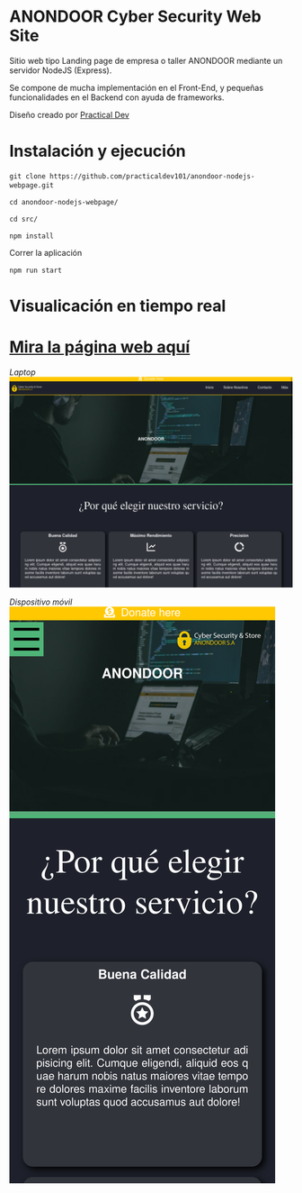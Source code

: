 # ANONDOOR Cyber Security Web Site

Sitio web tipo Landing page de empresa o taller ANONDOOR mediante un servidor NodeJS (Express).

Se compone de mucha implementación en el Front-End, y pequeñas funcionalidades en el Backend
con ayuda de frameworks.

Diseño creado por [Practical Dev](https://github.com/practicaldev101/)

# Instalación y ejecución
```
git clone https://github.com/practicaldev101/anondoor-nodejs-webpage.git
```

```
cd anondoor-nodejs-webpage/
```

```
cd src/
```

```
npm install
```

Correr la aplicación
```
npm run start
```
# Visualicación en tiempo real
# [Mira la página web aquí](https://anondoor-nodejs-webpage.vercel.app/)

*Laptop*
![alt text](https://github.com/practicaldev101/anondoor-nodejs-webpage/blob/master/docs/Laptop.png)

*Dispositivo móvil*
![alt text](https://github.com/practicaldev101/anondoor-nodejs-webpage/blob/master/docs/Iphone12.png)
